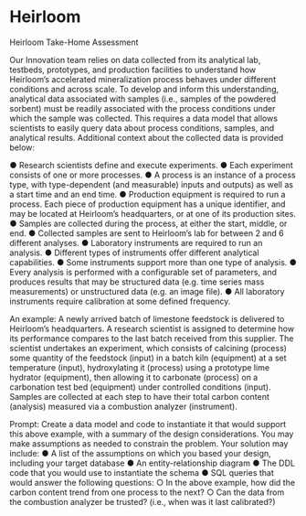 # Heirloom
Heirloom Take-Home Assessment

Our Innovation team relies on data collected from its analytical lab, testbeds, prototypes,
and production facilities to understand how Heirloom’s accelerated mineralization process
behaves under different conditions and across scale. To develop and inform this
understanding, analytical data associated with samples (i.e., samples of the powdered
sorbent) must be readily associated with the process conditions under which the sample
was collected. This requires a data model that allows scientists to easily query data about
process conditions, samples, and analytical results. Additional context about the collected
data is provided below:

● Research scientists define and execute experiments.
● Each experiment consists of one or more processes.
● A process is an instance of a process type, with type-dependent (and measurable)
inputs and outputs) as well as a start time and an end time.
● Production equipment is required to run a process. Each piece of production
equipment has a unique identifier, and may be located at Heirloom’s headquarters,
or at one of its production sites.
● Samples are collected during the process, at either the start, middle, or end.
● Collected samples are sent to Heirloom’s lab for between 2 and 6 different
analyses.
● Laboratory instruments are required to run an analysis.
● Different types of instruments offer different analytical capabilities.
● Some instruments support more than one type of analysis.
● Every analysis is performed with a configurable set of parameters, and produces
results that may be structured data (e.g. time series mass measurements) or
unstructured data (e.g. an image file).
● All laboratory instruments require calibration at some defined frequency.

An example:
A newly arrived batch of limestone feedstock is delivered to Heirloom’s headquarters. A
research scientist is assigned to determine how its performance compares to the last
batch received from this supplier. The scientist undertakes an experiment, which consists
of calcining (process) some quantity of the feedstock (input) in a batch kiln (equipment)
at a set temperature (input), hydroxylating it (process) using a prototype lime hydrator
(equipment), then allowing it to carbonate (process) on a carbonation test bed
(equipment) under controlled conditions (input). Samples are collected at each step to
have their total carbon content (analysis) measured via a combustion analyzer
(instrument).

Prompt:
Create a data model and code to instantiate it that would support this above example,
with a summary of the design considerations. You may make assumptions as needed to
constrain the problem. Your solution may include:
● A list of the assumptions on which you based your design, including your target
database
● An entity-relationship diagram
● The DDL code that you would use to instantiate the schema
● SQL queries that would answer the following questions:
○ In the above example, how did the carbon content trend from one process
to the next?
○ Can the data from the combustion analyzer be trusted? (i.e., when was it
last calibrated?)
